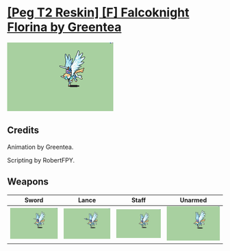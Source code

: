 # [\[Peg T2 Reskin\] \[F\] Falcoknight Florina by Greentea](./)

<img src="./1.%20Sword/Sword_000.png" alt="[Peg T2 Reskin] [F] Falcoknight Florina by Greentea standing" />

## Credits

Animation by Greentea.

Scripting by RobertFPY.

## Weapons


|Sword |Lance |Staff |Unarmed |
|  :---: | :---: | :---: | :---: |
| <img alt="Sword animation" src="./1.%20Sword/Sword.gif" /> | <img alt="Lance animation" src="./2.%20Lance/Lance.gif" /> | <img alt="Staff animation" src="./7.%20Staff/Staff.gif" /> | <img alt="Unarmed animation" src="./8.%20Unarmed/Unarmed.gif" /> |

